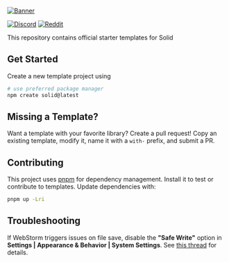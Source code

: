 [![Banner](https://assets.solidjs.com/banner?project=Templates&type=core)](https://github.com/solidjs)

[![Discord](https://img.shields.io/discord/722131463138705510?label=join&style=for-the-badge&color=5865F2&logo=discord&logoColor=white)](https://discord.com/invite/solidjs)
[![Reddit](https://img.shields.io/reddit/subreddit-subscribers/solidjs?label=join&style=for-the-badge&color=FF4500&logo=reddit&logoColor=white)](https://reddit.com/r/solidjs)

This repository contains official starter templates for Solid

## Get Started

Create a new template project using

```bash
# use preferred package manager
npm create solid@latest
```

## Missing a Template?

Want a template with your favorite library? Create a pull request! Copy an existing template, modify it, name it with a `with-` prefix, and submit a PR.

## Contributing

This project uses [pnpm](https://pnpm.io) for dependency management. Install it to test or contribute to templates. Update dependencies with:

```bash
pnpm up -Lri
```

## Troubleshooting

If WebStorm triggers issues on file save, disable the **"Safe Write"** option in **Settings | Appearance & Behavior | System Settings**. See [this thread](https://intellij-support.jetbrains.com/hc/en-us/community/posts/360000154544-I-m-having-a-huge-problem-with-Webstorm-and-react-hot-loader-) for details.
```
